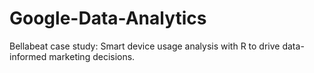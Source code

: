 # Google-Data-Analytics
Bellabeat case study: Smart device usage analysis with R to drive data-informed marketing decisions.

